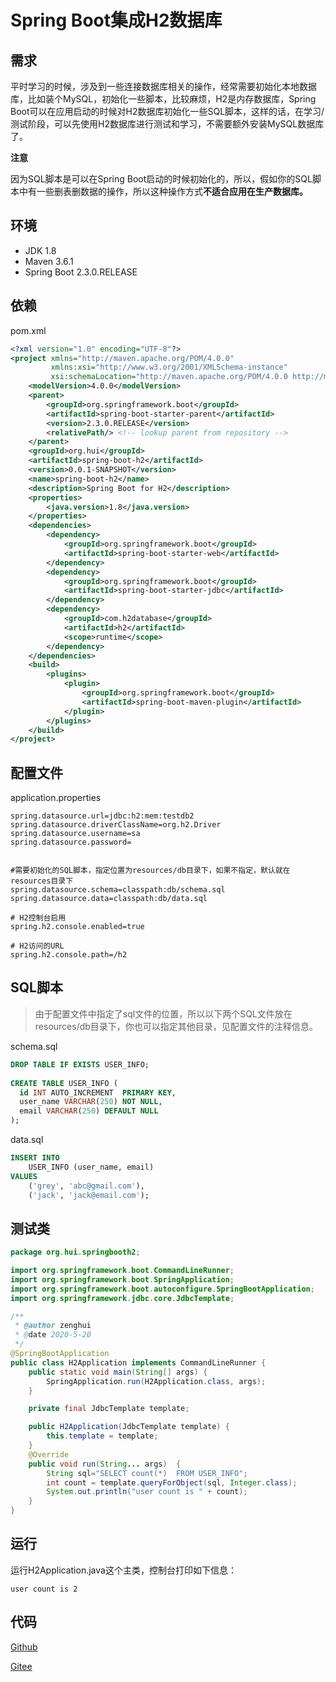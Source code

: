 # Spring Boot集成H2数据库

## 需求

平时学习的时候，涉及到一些连接数据库相关的操作，经常需要初始化本地数据库，比如装个MySQL，初始化一些脚本，比较麻烦，H2是内存数据库，Spring Boot可以在应用启动的时候对H2数据库初始化一些SQL脚本，这样的话，在学习/测试阶段，可以先使用H2数据库进行测试和学习，不需要额外安装MySQL数据库了。



**注意**

因为SQL脚本是可以在Spring Boot启动的时候初始化的，所以，假如你的SQL脚本中有一些删表删数据的操作，所以这种操作方式**不适合应用在生产数据库。**


## 环境

- JDK 1.8
- Maven 3.6.1
- Spring Boot 2.3.0.RELEASE

## 依赖

pom.xml

```xml
<?xml version="1.0" encoding="UTF-8"?>
<project xmlns="http://maven.apache.org/POM/4.0.0"
         xmlns:xsi="http://www.w3.org/2001/XMLSchema-instance"
         xsi:schemaLocation="http://maven.apache.org/POM/4.0.0 http://maven.apache.org/xsd/maven-4.0.0.xsd">
    <modelVersion>4.0.0</modelVersion>
    <parent>
        <groupId>org.springframework.boot</groupId>
        <artifactId>spring-boot-starter-parent</artifactId>
        <version>2.3.0.RELEASE</version>
        <relativePath/> <!-- lookup parent from repository -->
    </parent>
    <groupId>org.hui</groupId>
    <artifactId>spring-boot-h2</artifactId>
    <version>0.0.1-SNAPSHOT</version>
    <name>spring-boot-h2</name>
    <description>Spring Boot for H2</description>
    <properties>
        <java.version>1.8</java.version>
    </properties>
    <dependencies>
        <dependency>
            <groupId>org.springframework.boot</groupId>
            <artifactId>spring-boot-starter-web</artifactId>
        </dependency>
        <dependency>
            <groupId>org.springframework.boot</groupId>
            <artifactId>spring-boot-starter-jdbc</artifactId>
        </dependency>
        <dependency>
            <groupId>com.h2database</groupId>
            <artifactId>h2</artifactId>
            <scope>runtime</scope>
        </dependency>
    </dependencies>
    <build>
        <plugins>
            <plugin>
                <groupId>org.springframework.boot</groupId>
                <artifactId>spring-boot-maven-plugin</artifactId>
            </plugin>
        </plugins>
    </build>
</project>
```


## 配置文件

application.properties

```properties
spring.datasource.url=jdbc:h2:mem:testdb2
spring.datasource.driverClassName=org.h2.Driver
spring.datasource.username=sa
spring.datasource.password=


#需要初始化的SQL脚本，指定位置为resources/db目录下，如果不指定，默认就在resources目录下
spring.datasource.schema=classpath:db/schema.sql
spring.datasource.data=classpath:db/data.sql

# H2控制台启用
spring.h2.console.enabled=true

# H2访问的URL
spring.h2.console.path=/h2
```

## SQL脚本

> 由于配置文件中指定了sql文件的位置，所以以下两个SQL文件放在resources/db目录下，你也可以指定其他目录，见配置文件的注释信息。

schema.sql

```sql
DROP TABLE IF EXISTS USER_INFO;
 
CREATE TABLE USER_INFO (
  id INT AUTO_INCREMENT  PRIMARY KEY,
  user_name VARCHAR(250) NOT NULL,
  email VARCHAR(250) DEFAULT NULL
);
```

data.sql

```sql
INSERT INTO 
	USER_INFO (user_name, email)
VALUES
  	('grey', 'abc@gmail.com'),
  	('jack', 'jack@email.com');
```

## 测试类

```java
package org.hui.springbooth2;

import org.springframework.boot.CommandLineRunner;
import org.springframework.boot.SpringApplication;
import org.springframework.boot.autoconfigure.SpringBootApplication;
import org.springframework.jdbc.core.JdbcTemplate;

/**
 * @author zenghui
 * @date 2020-5-20
 */
@SpringBootApplication
public class H2Application implements CommandLineRunner {
    public static void main(String[] args) {
        SpringApplication.run(H2Application.class, args);
    }

    private final JdbcTemplate template;

    public H2Application(JdbcTemplate template) {
        this.template = template;
    }
    @Override
    public void run(String... args)  {
        String sql="SELECT count(*)  FROM USER_INFO";
        int count = template.queryForObject(sql, Integer.class);
        System.out.println("user count is " + count);
    }
}

```

## 运行

运行H2Application.java这个主类，控制台打印如下信息：

```
user count is 2
```

## 代码

[Github](https://github.com/GreyZeng/spring-boot-h2.git)

[Gitee](https://gitee.com/greyzeng/spring-boot-h2.git)

